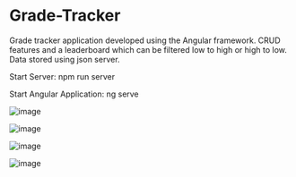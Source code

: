 # Grade-Tracker
Grade tracker application developed using the Angular framework. CRUD features and a leaderboard which can be filtered low to high or high to low. Data stored using json server.

Start Server: npm run server

Start Angular Application: ng serve

![image](https://user-images.githubusercontent.com/77083766/183786241-90c9758b-0f12-444f-964f-4e34cd74f905.png)


![image](https://user-images.githubusercontent.com/77083766/183786266-2521c78c-0d83-412d-9d2b-2e28421534d4.png)


![image](https://user-images.githubusercontent.com/77083766/183786348-12ecc870-f043-4915-a603-5f533e4c8d02.png)


![image](https://user-images.githubusercontent.com/77083766/183786374-0b41b775-ae52-4d1b-873c-b61425351902.png)
